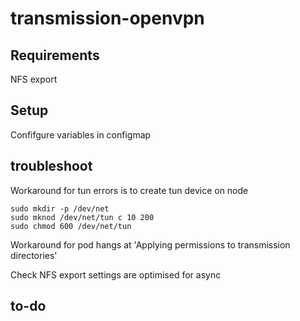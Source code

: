 # transmission-openvpn

## Requirements
NFS export

## Setup
Confifgure variables in configmap

## troubleshoot
Workaround for tun errors is to create tun device on node
```
sudo mkdir -p /dev/net
sudo mknod /dev/net/tun c 10 200
sudo chmod 600 /dev/net/tun
```

Workaround for pod hangs at 'Applying permissions to transmission directories'

Check NFS export settings are optimised for async

## to-do